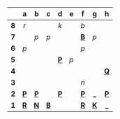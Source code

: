 |     |  a  |  b  |  c  |  d  |  e  |  f  |  g  |  h  |
|:---:|:---:|:---:|:---:|:---:|:---:|:---:|:---:|:---:|
|  **8**  |  _r_  |     |     |  _k_  |     |  _b_  |     |     |
|  **7**  |     |  _p_  |  _p_  |     |     |  [**B**](https://github.com/grim-kalman)  |  _p_  |     |
|  **6**  |  _p_  |     |     |     |     |  _p_  |     |     |
|  **5**  |     |     |     |  [**P**](https://github.com/grim-kalman)  |  _p_  |     |     |     |
|  **4**  |     |     |     |     |     |     |     |  [**Q**](https://github.com/grim-kalman)  |
|  **3**  |     |     |     |     |     |  _n_  |     |     |
|  **2**  |  [**P**](https://github.com/grim-kalman)  |  [**P**](https://github.com/grim-kalman)  |     |  [**P**](https://github.com/grim-kalman)  |     |  [**P**](https://github.com/grim-kalman)  |  [_](http://localhost:8080/api/chess/play?move=g1g2)  |  [**P**](https://github.com/grim-kalman)  |
|  **1**  |  [**R**](https://github.com/grim-kalman)  |  [**N**](https://github.com/grim-kalman)  |  [**B**](https://github.com/grim-kalman)  |     |     |  [**R**](https://github.com/grim-kalman)  |  [**K**](http://localhost:8080/api/chess/select?square=g1)  |  [_](http://localhost:8080/api/chess/play?move=g1h1)  |
